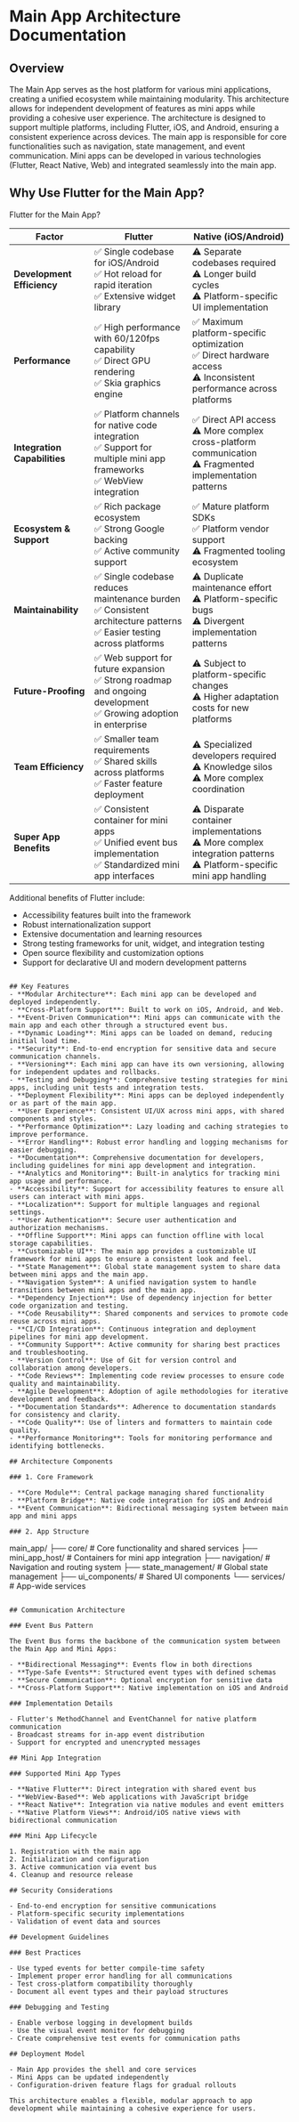 # Main App Architecture Documentation

## Overview

The Main App serves as the host platform for various mini applications, creating a unified ecosystem while maintaining modularity. This architecture allows for independent development of features as mini apps while providing a cohesive user experience.
The architecture is designed to support multiple platforms, including Flutter, iOS, and Android, ensuring a consistent experience across devices.
The main app is responsible for core functionalities such as navigation, state management, and event communication. Mini apps can be developed in various technologies (Flutter, React Native, Web) and integrated seamlessly into the main app.

## Why Use Flutter for the Main App?
Flutter for the Main App?

| Factor | Flutter | Native (iOS/Android) |
|--------|---------|----------------------|
| **Development Efficiency** | ✅ Single codebase for iOS/Android<br>✅ Hot reload for rapid iteration<br>✅ Extensive widget library | ⚠️ Separate codebases required<br>⚠️ Longer build cycles<br>⚠️ Platform-specific UI implementation |
| **Performance** | ✅ High performance with 60/120fps capability<br>✅ Direct GPU rendering<br>✅ Skia graphics engine | ✅ Maximum platform-specific optimization<br>✅ Direct hardware access<br>⚠️ Inconsistent performance across platforms |
| **Integration Capabilities** | ✅ Platform channels for native code integration<br>✅ Support for multiple mini app frameworks<br>✅ WebView integration | ✅ Direct API access<br>⚠️ More complex cross-platform communication<br>⚠️ Fragmented implementation patterns |
| **Ecosystem & Support** | ✅ Rich package ecosystem<br>✅ Strong Google backing<br>✅ Active community support | ✅ Mature platform SDKs<br>✅ Platform vendor support<br>⚠️ Fragmented tooling ecosystem |
| **Maintainability** | ✅ Single codebase reduces maintenance burden<br>✅ Consistent architecture patterns<br>✅ Easier testing across platforms | ⚠️ Duplicate maintenance effort<br>⚠️ Platform-specific bugs<br>⚠️ Divergent implementation patterns |
| **Future-Proofing** | ✅ Web support for future expansion<br>✅ Strong roadmap and ongoing development<br>✅ Growing adoption in enterprise | ⚠️ Subject to platform-specific changes<br>⚠️ Higher adaptation costs for new platforms |
| **Team Efficiency** | ✅ Smaller team requirements<br>✅ Shared skills across platforms<br>✅ Faster feature deployment | ⚠️ Specialized developers required<br>⚠️ Knowledge silos<br>⚠️ More complex coordination |
| **Super App Benefits** | ✅ Consistent container for mini apps<br>✅ Unified event bus implementation<br>✅ Standardized mini app interfaces | ⚠️ Disparate container implementations<br>⚠️ More complex integration patterns<br>⚠️ Platform-specific mini app handling |

Additional benefits of Flutter include:
- Accessibility features built into the framework
- Robust internationalization support
- Extensive documentation and learning resources
- Strong testing frameworks for unit, widget, and integration testing
- Open source flexibility and customization options
- Support for declarative UI and modern development patterns
```

## Key Features
- **Modular Architecture**: Each mini app can be developed and deployed independently.
- **Cross-Platform Support**: Built to work on iOS, Android, and Web.
- **Event-Driven Communication**: Mini apps can communicate with the main app and each other through a structured event bus.
- **Dynamic Loading**: Mini apps can be loaded on demand, reducing initial load time.
- **Security**: End-to-end encryption for sensitive data and secure communication channels.
- **Versioning**: Each mini app can have its own versioning, allowing for independent updates and rollbacks.
- **Testing and Debugging**: Comprehensive testing strategies for mini apps, including unit tests and integration tests.
- **Deployment Flexibility**: Mini apps can be deployed independently or as part of the main app.
- **User Experience**: Consistent UI/UX across mini apps, with shared components and styles.
- **Performance Optimization**: Lazy loading and caching strategies to improve performance.
- **Error Handling**: Robust error handling and logging mechanisms for easier debugging.
- **Documentation**: Comprehensive documentation for developers, including guidelines for mini app development and integration.
- **Analytics and Monitoring**: Built-in analytics for tracking mini app usage and performance.
- **Accessibility**: Support for accessibility features to ensure all users can interact with mini apps.
- **Localization**: Support for multiple languages and regional settings.
- **User Authentication**: Secure user authentication and authorization mechanisms.
- **Offline Support**: Mini apps can function offline with local storage capabilities.
- **Customizable UI**: The main app provides a customizable UI framework for mini apps to ensure a consistent look and feel.
- **State Management**: Global state management system to share data between mini apps and the main app.
- **Navigation System**: A unified navigation system to handle transitions between mini apps and the main app.
- **Dependency Injection**: Use of dependency injection for better code organization and testing.
- **Code Reusability**: Shared components and services to promote code reuse across mini apps.
- **CI/CD Integration**: Continuous integration and deployment pipelines for mini app development.
- **Community Support**: Active community for sharing best practices and troubleshooting.
- **Version Control**: Use of Git for version control and collaboration among developers.
- **Code Reviews**: Implementing code review processes to ensure code quality and maintainability.
- **Agile Development**: Adoption of agile methodologies for iterative development and feedback.
- **Documentation Standards**: Adherence to documentation standards for consistency and clarity.
- **Code Quality**: Use of linters and formatters to maintain code quality.
- **Performance Monitoring**: Tools for monitoring performance and identifying bottlenecks.

## Architecture Components

### 1. Core Framework

- **Core Module**: Central package managing shared functionality
- **Platform Bridge**: Native code integration for iOS and Android
- **Event Communication**: Bidirectional messaging system between main app and mini apps

### 2. App Structure

```
main_app/
├── core/              # Core functionality and shared services
├── mini_app_host/     # Containers for mini app integration
├── navigation/        # Navigation and routing system
├── state_management/  # Global state management
├── ui_components/     # Shared UI components
└── services/          # App-wide services
```

## Communication Architecture

### Event Bus Pattern

The Event Bus forms the backbone of the communication system between the Main App and Mini Apps:

- **Bidirectional Messaging**: Events flow in both directions
- **Type-Safe Events**: Structured event types with defined schemas
- **Secure Communication**: Optional encryption for sensitive data
- **Cross-Platform Support**: Native implementation on iOS and Android

### Implementation Details

- Flutter's MethodChannel and EventChannel for native platform communication
- Broadcast streams for in-app event distribution
- Support for encrypted and unencrypted messages

## Mini App Integration

### Supported Mini App Types

- **Native Flutter**: Direct integration with shared event bus
- **WebView-Based**: Web applications with JavaScript bridge
- **React Native**: Integration via native modules and event emitters
- **Native Platform Views**: Android/iOS native views with bidirectional communication

### Mini App Lifecycle

1. Registration with the main app
2. Initialization and configuration
3. Active communication via event bus
4. Cleanup and resource release

## Security Considerations

- End-to-end encryption for sensitive communications
- Platform-specific security implementations
- Validation of event data and sources

## Development Guidelines

### Best Practices

- Use typed events for better compile-time safety
- Implement proper error handling for all communications
- Test cross-platform compatibility thoroughly
- Document all event types and their payload structures

### Debugging and Testing

- Enable verbose logging in development builds
- Use the visual event monitor for debugging
- Create comprehensive test events for communication paths

## Deployment Model

- Main App provides the shell and core services
- Mini Apps can be updated independently
- Configuration-driven feature flags for gradual rollouts

This architecture enables a flexible, modular approach to app development while maintaining a cohesive experience for users.

